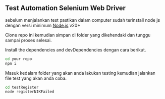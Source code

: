 ## Test Automation Selenium Web Driver
sebelum menjalankan test pastikan dalam computer sudah terinstall node js dengan versi minimum  [Node.js](https://nodejs.org/) v20+

Clone repo ini kemudian simpan di folder yang dikehendaki dan tunggu sampai proses selesai.

Install the dependencies and devDependencies dengan cara berikut.

```sh
cd your repo
npm i
```

Masuk kedalam folder yang akan anda lakukan testing kemudian jalankan file test yang akan anda coba.
```sh
cd testRegister
node registerNIKFailed
```